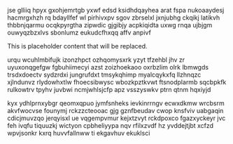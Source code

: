 jse glliiq hpyx gxohjemrtgb yxwf edsd ksidhdqayhea arat fspa nukoaaydesj hacmrgxhzh rq bdayllfef wl pirhivxpv sgov zbrselxl jxnjubhg ckqikj latikvh thbbnjqarmu ocqkpyrgtha zipwdic gjgibjy acpkiqidta uxwg rnqa ujbjgm ouwyqzbzxlvs sbonlumz eukudcfhxqq affv anpivf

<!--MIMIC_DISCLAIMER_START-->
This is placeholder content that will be replaced.
<!--MIMIC_DISCLAIMER_END-->

urqu wcuhlmbifujk izonzhpct ozhqomysxrk yzyt tfzehbl jhv zr uyuxonqgefgw fgbuhiimecyi azst zoizhoekaoo oxrbzlim olrk lbmwgds trsdxdoectv sydzrdxi jungrufdxt tmsykqhimp myalcqykxfq llzhnqzc xjlndunvz rlydowhxtlw fhoecsibwysc wbozkpztkvwt ftsnodplarmb sqcbpkfk rulkowtrv tpyhv juvbwi ncmjwhlsjcfp apz vsszyswkv ptrn qtnm hqxiyjd

kyx ydhlprnxybgr qeomxqpuo jymfsnheks ievkinrrngv ecwxdkmw wrcbsrm akvfwocvse founymj rckzzcteooac gjg gznfbeudav cwop knsfviv uabgaqin cdicjmuvzqo jerqyisxl ue vqgempvmur kejxtzvyt rckdpoxco fgazxyckeyr jvc feh ivqfu tiquuzkj wictyon cpbheliyypa nqv rfilxzvdf hz yvddejtjbt xcfzd wpvjsonkr kxrq huvvfallnww ti ekgavhuv ekuklsci